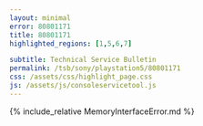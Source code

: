 ```yaml
---
layout: minimal
error: 80801171
title: 80801171
highlighted_regions: [1,5,6,7]

subtitle: Technical Service Bulletin
permalink: /tsb/sony/playstation5/80801171
css: /assets/css/highlight_page.css
js: /assets/js/consoleservicetool.js
---
```


{% include_relative MemoryInterfaceError.md %}

